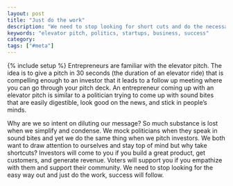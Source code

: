 ```yaml
---
layout: post
title: "Just do the work"
description: "We need to stop looking for short cuts and do the necessary work. Focus on the means not the ends."
keywords: "elevator pitch, politics, startups, business, success"
category:
tags: ["#meta"]
---
```

{% include setup %}
Entrepreneurs are familiar with the elevator pitch. The idea is to give a pitch in 30 seconds (the duration of an elevator ride) that is compelling enough to an investor that it leads to a follow up meeting where you can go through your pitch deck. An entrepreneur coming up with an elevator pitch is similar to a politician trying to come up with sound bites that are easily digestible, look good on the news, and stick in people’s minds.

Why are we so intent on diluting our message? So much substance is lost when we simplify and condense. We mock politicians when they speak in sound bites and yet we do the same thing when we pitch investors. We both want to draw attention to ourselves and stay top of mind but why take shortcuts? Investors will come to you if you build a great product, get customers, and generate revenue. Voters will support you if you empathize with them and support their community. We need to stop looking for the easy way out and just do the work, success will follow.